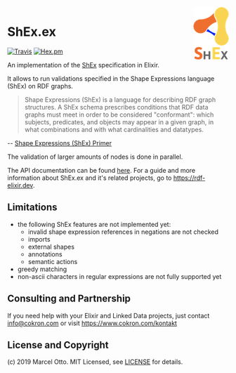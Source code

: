 <img src="shex-logo.png" align="right" />

# ShEx.ex

[![Travis](https://img.shields.io/travis/rdf-elixir/shex-ex.svg?style=flat-square)](https://travis-ci.org/rdf-elixir/shex-ex)
[![Hex.pm](https://img.shields.io/hexpm/v/shex.svg?style=flat-square)](https://hex.pm/packages/shex)


An implementation of the [ShEx] specification in Elixir.

It allows to run validations specified in the Shape Expressions language (ShEx) on RDF graphs.

> Shape Expressions (ShEx) is a language for describing RDF graph structures. A ShEx schema prescribes conditions that RDF data graphs must meet in order to be considered "conformant": which subjects, predicates, and objects may appear in a given graph, in what combinations and with what cardinalities and datatypes. 

-- [Shape Expressions (ShEx) Primer](http://shex.io/shex-primer/#tripleConstraints)

The validation of larger amounts of nodes is done in parallel.

The API documentation can be found [here](https://hexdocs.pm/shex/). For a guide and more information about ShEx.ex and it's related projects, go to <https://rdf-elixir.dev>.


## Limitations

- the following ShEx features are not implemented yet:
    - invalid shape expression references in negations are not checked
    - imports
    - external shapes
    - annotations
    - semantic actions
- greedy matching
- non-ascii characters in regular expressions are not fully supported yet



## Consulting and Partnership

If you need help with your Elixir and Linked Data projects, just contact <info@cokron.com> or visit <https://www.cokron.com/kontakt>



## License and Copyright

(c) 2019 Marcel Otto. MIT Licensed, see [LICENSE](LICENSE.md) for details.



[ShEx]: http://shex.io/

